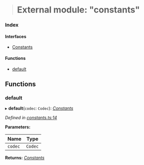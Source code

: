 > # External module: "constants"

### Index

#### Interfaces

* [Constants](../interfaces/_constants_.constants.md)

#### Functions

* [default](_constants_.md#default)

## Functions

###  default

▸ **default**(`codec`: `Codec`): *[Constants](../interfaces/_constants_.constants.md)*

*Defined in [constants.ts:14](https://github.com/polkadot-js/common/blob/332620d/packages/trie-db/src/constants.ts#L14)*

**Parameters:**

Name | Type |
------ | ------ |
`codec` | `Codec` |

**Returns:** *[Constants](../interfaces/_constants_.constants.md)*
